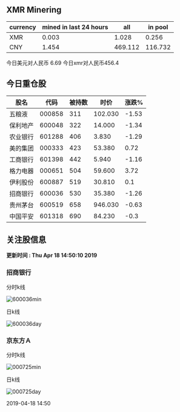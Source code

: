 ## XMR Minering

|currency|mined in last 24 hours|all|in pool|
|---|---|---|---|
|XMR|0.003|1.028|0.256|
|CNY|1.454|469.112|116.732|

今日美元对人民币 6.69	今日xmr对人民币456.4


## 今日重仓股 

|股名|代码|被持数|时价|涨跌%|
|---|---|---|---|---|
|五粮液|000858|311|102.030|-1.53|
|保利地产|600048|322|14.000|-1.34|
|农业银行|601288|406|3.830|-1.29|
|美的集团|000333|423|53.380|0.72|
|工商银行|601398|442|5.940|-1.16|
|格力电器|000651|504|59.600|3.72|
|伊利股份|600887|519|30.810|0.1|
|招商银行|600036|530|35.380|-1.26|
|贵州茅台|600519|658|946.030|-0.63|
|中国平安|601318|690|84.230|-0.3|

## 关注股信息
**更新时间 : Thu Apr 18 14:50:10 2019**
### 招商银行 
分时k线

![600036min](http://image.sinajs.cn/newchart/min/n/sh600036.gif)

日k线

![600036day](http://image.sinajs.cn/newchart/daily/n/sh600036.gif)

### 京东方Ａ 
分时k线

![000725min](http://image.sinajs.cn/newchart/min/n/sz000725.gif)

日k线

![000725day](http://image.sinajs.cn/newchart/daily/n/sz000725.gif)

2019-04-18 14:50